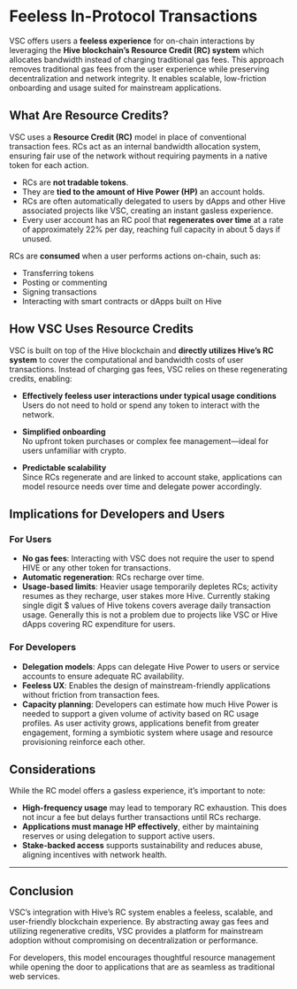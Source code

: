 # Feeless In-Protocol Transactions 



VSC offers users a **feeless experience** for on-chain interactions by leveraging the **Hive blockchain’s Resource Credit (RC) system** which allocates bandwidth instead of charging traditional gas fees. This approach removes traditional gas fees from the user experience while preserving decentralization and network integrity. It enables scalable, low-friction onboarding and usage suited for mainstream applications.



## What Are Resource Credits?

VSC uses a **Resource Credit (RC)** model in place of conventional transaction fees. RCs act as an internal bandwidth allocation system, ensuring fair use of the network without requiring payments in a native token for each action.

- RCs are **not tradable tokens**.
- They are **tied to the amount of Hive Power (HP)** an account holds.
- RCs are often automatically delegated to users by dApps and other Hive associated projects like VSC, creating an instant gasless experience.
- Every user account has an RC pool that **regenerates over time** at a rate of approximately 22% per day, reaching full capacity in about 5 days if unused.

RCs are **consumed** when a user performs actions on-chain, such as:

- Transferring tokens  
- Posting or commenting  
- Signing transactions  
- Interacting with smart contracts or dApps built on Hive



## How VSC Uses Resource Credits

VSC is built on top of the Hive blockchain and **directly utilizes Hive’s RC system** to cover the computational and bandwidth costs of user transactions. Instead of charging gas fees, VSC relies on these regenerating credits, enabling:

- **Effectively feeless user interactions under typical usage conditions**  
  Users do not need to hold or spend any token to interact with the network.

- **Simplified onboarding**  
  No upfront token purchases or complex fee management—ideal for users unfamiliar with crypto.

- **Predictable scalability**  
  Since RCs regenerate and are linked to account stake, applications can model resource needs over time and delegate power accordingly.


## Implications for Developers and Users

### For Users

- **No gas fees**: Interacting with VSC does not require the user to spend HIVE or any other token for transactions.
- **Automatic regeneration**: RCs recharge over time.
- **Usage-based limits**: Heavier usage temporarily depletes RCs; activity resumes as they recharge, user stakes more Hive. Currently staking single digit $ values of Hive tokens covers average daily transaction usage. Generally this is not a problem due to projects like VSC or Hive dApps covering RC expenditure for users.

### For Developers

- **Delegation models**: Apps can delegate Hive Power to users or service accounts to ensure adequate RC availability.
- **Feeless UX**: Enables the design of mainstream-friendly applications without friction from transaction fees. 
- **Capacity planning**: Developers can estimate how much Hive Power is needed to support a given volume of activity based on RC usage profiles. As user activity grows, applications benefit from greater engagement, forming a symbiotic system where usage and resource provisioning reinforce each other.

## Considerations

While the RC model offers a gasless experience, it’s important to note:

- **High-frequency usage** may lead to temporary RC exhaustion. This does not incur a fee but delays further transactions until RCs recharge.
- **Applications must manage HP effectively**, either by maintaining reserves or using delegation to support active users.
- **Stake-backed access** supports sustainability and reduces abuse, aligning incentives with network health.

---

## Conclusion

VSC’s integration with Hive’s RC system enables a feeless, scalable, and user-friendly blockchain experience. By abstracting away gas fees and utilizing regenerative credits, VSC provides a platform for mainstream adoption without compromising on decentralization or performance.

For developers, this model encourages thoughtful resource management while opening the door to applications that are as seamless as traditional web services.